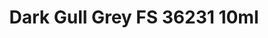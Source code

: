 ---
layout: product
title: "Dark Gull Grey FS 36231 10ml"
price: "330" 
desc: "Acrylic Laquer 10mL"
img_path: "/assets/img/RC247.webp"
brand: "AK "
available: false
special_offer: false
new: false
soon: false
cat: "020000"
subcat: "020200"
subsubcat: "020201"
sifra: "RC247"
popular: false
---